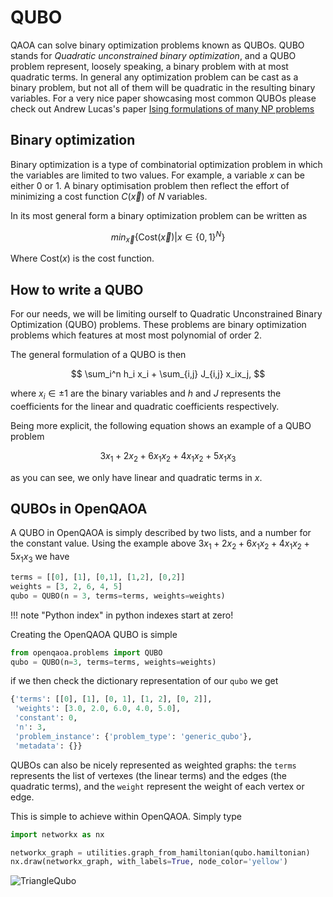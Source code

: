 # QUBO

QAOA can solve binary optimization problems known as QUBOs. QUBO stands for _Quadratic unconstrained binary optimization_, and a QUBO problem represent, loosely speaking, a binary problem with at most quadratic terms. In general any optimization problem can be cast as a binary problem, but not all of them will be quadratic in the resulting binary variables. For a very nice paper showcasing most common QUBOs please check out Andrew Lucas's paper [Ising formulations of many NP problems](https://arxiv.org/abs/1302.5843)

## Binary optimization

Binary optimization is a type of combinatorial optimization problem in which the variables are limited to two values. For example, a variable $x$ can be either 0 or 1. A binary optimisation problem then reflect the effort of minimizing a cost function $C(\vec{x})$ of $N$ variables.

In its most general form a binary optimization problem can be written as

$$
\textit{min}_{\vec{x}} \{ \text{Cost}(\vec{x}) |x \in \{0,1\}^N \}
$$

Where $\text{Cost}(x)$ is the cost function.

## How to write a QUBO

For our needs, we will be limiting ourself to Quadratic Unconstrained Binary Optimization (QUBO) problems. These problems are binary optimization problems which features at most most polynomial of order 2.


The general formulation of a QUBO is then

$$
\sum_i^n h_i x_i + \sum_{i,j} J_{i,j} x_ix_j,
$$

where $x_i \in{\pm1}$ are the binary variables and $h$ and $J$ represents the coefficients for the linear and quadratic coefficients respectively.

Being more explicit, the following equation shows an example of a QUBO problem

$$
3x_1 + 2x_2 + 6x_1x_2 + 4x_1x_2 + 5x_1x_3
$$

as you can see, we only have linear and quadratic terms in $x$.

## QUBOs in OpenQAOA

A QUBO in OpenQAOA is simply described by two lists, and a number for the constant value. Using the example above $3x_1 + 2x_2 + 6x_1x_2 + 4x_1x_2 + 5x_1x_3$ we have

```Python
terms = [[0], [1], [0,1], [1,2], [0,2]]
weights = [3, 2, 6, 4, 5]
qubo = QUBO(n = 3, terms=terms, weights=weights)
```


!!! note "Python index"
    in python indexes start at zero!

Creating the OpenQAOA QUBO is simple

```Python
from openqaoa.problems import QUBO
qubo = QUBO(n=3, terms=terms, weights=weights)
```

if we then check the dictionary representation of our `qubo` we get

```Python
{'terms': [[0], [1], [0, 1], [1, 2], [0, 2]],
 'weights': [3.0, 2.0, 6.0, 4.0, 5.0],
 'constant': 0,
 'n': 3,
 'problem_instance': {'problem_type': 'generic_qubo'},
 'metadata': {}}
```

QUBOs can also be nicely represented as weighted graphs: the `terms` represents the list of vertexes (the linear terms) and the edges (the quadratic terms), and the `weight` represent the weight of each vertex or edge.

This is simple to achieve within OpenQAOA. Simply type

```Python
import networkx as nx

networkx_graph = utilities.graph_from_hamiltonian(qubo.hamiltonian)
nx.draw(networkx_graph, with_labels=True, node_color='yellow')
```

![TriangleQubo](/img/triangle_qubo.png)
